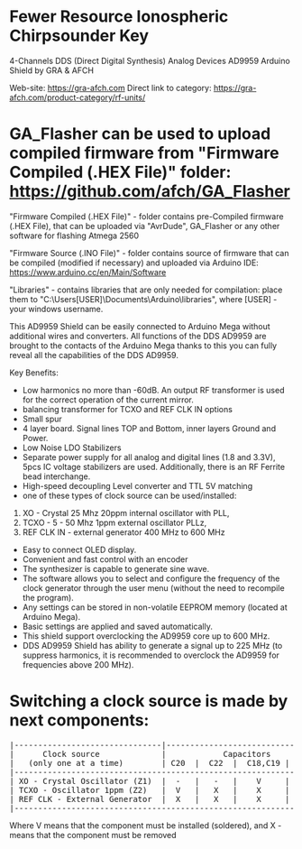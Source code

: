 # Fewer Resource Ionospheric Chirpsounder Key
4-Channels DDS (Direct Digital Synthesis) Analog Devices AD9959 Arduino Shield by GRA &amp; AFCH

Web-site: https://gra-afch.com
Direct link to category:  https://gra-afch.com/product-category/rf-units/

# GA_Flasher can be used to upload compiled firmware from "Firmware Compiled (.HEX File)" folder: https://github.com/afch/GA_Flasher

"Firmware Compiled (.HEX File)" - folder contains pre-Compiled firmware (.HEX File), that can be uploaded via "AvrDude", GA_Flasher or any other software for flashing Atmega 2560

"Firmware Source (.INO File)" - folder contains source of firmware that can be compiled (modified if necessary) and uploaded via Arduino IDE: https://www.arduino.cc/en/Main/Software

"Libraries" - contains libraries that are only needed for compilation: place them to "C:\Users\[USER]\Documents\Arduino\libraries", where [USER] - your windows username.

This AD9959 Shield can be easily connected to Arduino Mega without additional wires and converters. All functions of the DDS AD9959 are brought to the contacts of the Arduino Mega thanks to this you can fully reveal all the capabilities of the DDS AD9959.

Key Benefits:

* Low harmonics no more than -60dB. An output RF transformer is used for the correct operation of the current mirror.
* balancing transformer for TCXO and REF CLK IN options
* Small spur
* 4 layer board. Signal lines TOP and Bottom, inner layers Ground and Power.
* Low Noise LDO Stabilizers
* Separate power supply for all analog and digital lines (1.8 and 3.3V), 5pcs IC voltage stabilizers are used. Additionally, there is an RF Ferrite bead interchange.
* High-speed decoupling Level converter and TTL 5V matching
* one of these types of clock source can be used/installed:

1. XO - Crystal 25 Mhz 20ppm internal oscillator with PLL,
2. TCXO - 5 - 50 Mhz 1ppm external oscillator PLLz,
3. REF CLK IN - external generator 400 MHz to 600 MHz


* Easy to connect OLED display.
* Convenient and fast control with an encoder
* The synthesizer is capable to generate sine wave.
* The software allows you to select and configure the frequency of the clock generator through the user menu (without the need to recompile the program).
* Any settings can be stored in non-volatile EEPROM memory (located at Arduino Mega).
* Basic settings are applied and saved automatically.
* This shield support overclocking the AD9959 core up to 600 MHz.
* DDS AD9959 Shield has ability to generate a signal up to 225 MHz (to suppress harmonics, it is recommended to overclock the AD9959 for frequencies above 200 MHz).

# Switching a clock source is made by next components:
<pre>
|-------------------------------|-----------------------------------|-----------------|
|      Clock source             |            Capacitors             |    Resistors    |
|   (only one at a time)        | C20  |  C22  |  C18,C19 | C14,C17 |  XTAL | REF_CLK |
|-------------------------------------------------------------------------------------|
| XO - Crystal Oscillator (Z1)  |  -   |   -   |    V     |    X    |   V   |    X    |
| TCXO - Oscillator 1ppm (Z2)   |  V   |   X   |    X     |    V    |   X   |    V    |
| REF CLK - External Generator  |  X   |   X   |    X     |    V    |   X   |    V    |
|-------------------------------------------------------------------------------------|
</pre>

Where V means that the component must be installed (soldered), and X - means that the component must be removed
